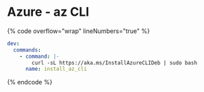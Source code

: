 # Azure - az CLI

{% code overflow="wrap" lineNumbers="true" %}
```yaml
dev:
  commands:
    - command: |-
        curl -sL https://aka.ms/InstallAzureCLIDeb | sudo bash
      name: install_az_cli
```
{% endcode %}
